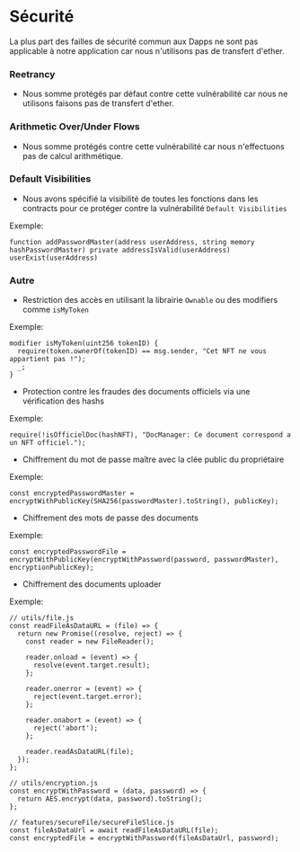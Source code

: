 # Sécurité

La plus part des failles de sécurité commun aux Dapps ne sont pas applicable à notre application car nous n'utilisons pas de transfert d'ether.


### Reetrancy

- Nous somme protégés par défaut contre cette vulnérabilité car nous ne utilisons faisons pas de transfert d'ether.

### Arithmetic Over/Under Flows

- Nous somme protégés contre cette vulnérabilité car nous n'effectuons pas de calcul arithmétique.

### Default Visibilities

- Nous avons spécifié la visibilité de toutes les fonctions dans les contracts pour ce protéger contre la vulnérabilité `Default Visibilities`

Exemple:
```sol
function addPasswordMaster(address userAddress, string memory hashPasswordMaster) private addressIsValid(userAddress) userExist(userAddress)
```

### Autre

- Restriction des accès en utilisant la librairie `Ownable` ou des modifiers comme `isMyToken`

Exemple:
```sol
modifier isMyToken(uint256 tokenID) {
  require(token.ownerOf(tokenID) == msg.sender, "Cet NFT ne vous appartient pas !");
  _;
}
```

- Protection contre les fraudes des documents officiels via une vérification des hashs

Exemple:
```sol      
require(!isOfficielDoc(hashNFT), "DocManager: Ce document correspond a un NFT officiel.");
```

- Chiffrement du mot de passe maître avec la clée public du propriétaire

Exemple:
```sol
const encryptedPasswordMaster = encryptWithPublicKey(SHA256(passwordMaster).toString(), publicKey);
```

- Chiffrement des mots de passe des documents

Exemple:
```sol
const encryptedPasswordFile = encryptWithPublicKey(encryptWithPassword(password, passwordMaster), encryptionPublicKey);
```

- Chiffrement des documents uploader

Exemple:
```sol
// utils/file.js
const readFileAsDataURL = (file) => {
  return new Promise((resolve, reject) => {
    const reader = new FileReader();

    reader.onload = (event) => {
      resolve(event.target.result);
    };

    reader.onerror = (event) => {
      reject(event.target.error);
    };

    reader.onabort = (event) => {
      reject('abort');
    };

    reader.readAsDataURL(file);
  });
};

// utils/encryption.js
const encryptWithPassword = (data, password) => {
  return AES.encrypt(data, password).toString();
};

// features/secureFile/secureFileSlice.js
const fileAsDataUrl = await readFileAsDataURL(file);
const encryptedFile = encryptWithPassword(fileAsDataUrl, password);
```
